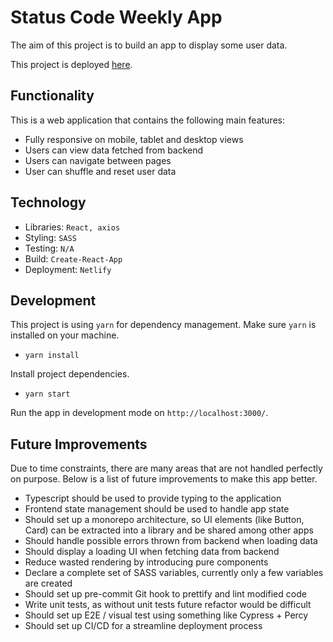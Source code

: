 # Status Code Weekly App

The aim of this project is to build an app to display some user data.

This project is deployed [here](https://modest-pike-17cdfe.netlify.app/).

## Functionality
This is a web application that contains the following main features:
- Fully responsive on mobile, tablet and desktop views
- Users can view data fetched from backend
- Users can navigate between pages
- User can shuffle and reset user data

## Technology
- Libraries: `React, axios`
- Styling: `SASS`
- Testing: `N/A`
- Build: `Create-React-App`
- Deployment: `Netlify`

## Development
This project is using `yarn` for dependency management.  Make sure `yarn` is installed on your machine.

- `yarn install` 

Install project dependencies.

- `yarn start`

Run the app in development mode on `http://localhost:3000/`.

## Future Improvements

Due to time constraints, there are many areas that are not handled perfectly on purpose. Below is a list of future improvements to make this app better.

- Typescript should be used to provide typing to the application
- Frontend state management should be used to handle app state
- Should set up a monorepo architecture, so UI elements (like Button, Card) can be extracted into a library and be shared among other apps
- Should handle possible errors thrown from backend when loading data
- Should display a loading UI when fetching data from backend
- Reduce wasted rendering by introducing pure components
- Declare a complete set of SASS variables, currently only a few variables are created
- Should set up pre-commit Git hook to prettify and lint modified code
- Write unit tests, as without unit tests future refactor would be difficult
- Should set up E2E / visual test using something like Cypress + Percy
- Should set up CI/CD for a streamline deployment process
